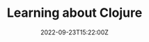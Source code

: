 ---
title: Learning about Clojure
date: 2022-09-23T15:22:00Z
tags:
 - golang
 - clojure
 - docker
image: ../../assets/projects/test.jpg
imageAlt: Test
---